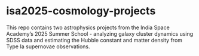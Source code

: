# isa2025-cosmology-projects
This repo contains two astrophysics projects from the India Space Academy’s 2025 Summer School - analyzing galaxy cluster dynamics using SDSS data and estimating the Hubble constant and matter density from Type Ia supernovae observations. 
